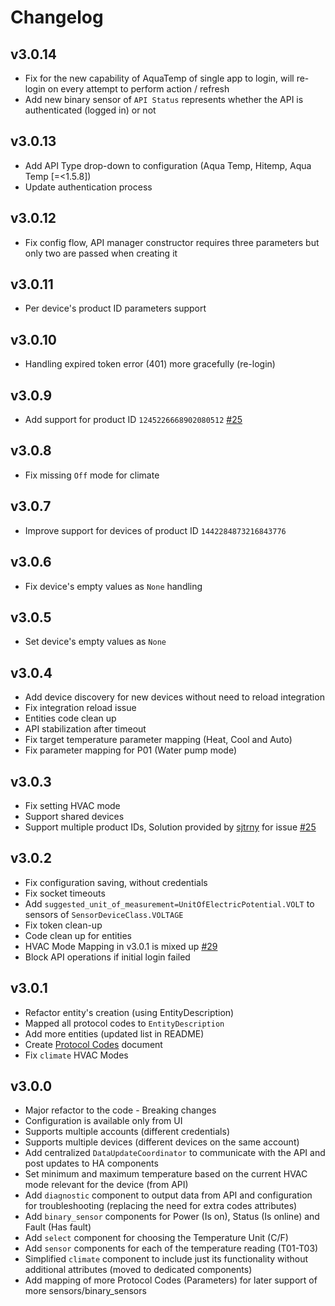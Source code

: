 # Changelog

## v3.0.14

- Fix for the new capability of AquaTemp of single app to login, will re-login on every attempt to perform action / refresh
- Add new binary sensor of `API Status` represents whether the API is authenticated (logged in) or not

## v3.0.13

- Add API Type drop-down to configuration (Aqua Temp, Hitemp, Aqua Temp [=<1.5.8])
- Update authentication process

## v3.0.12

- Fix config flow, API manager constructor requires three parameters but only two are passed when creating it

## v3.0.11

- Per device's product ID parameters support

## v3.0.10

- Handling expired token error (401) more gracefully (re-login)

## v3.0.9

- Add support for product ID `1245226668902080512` [#25](https://github.com/radical-squared/aquatemp/issues/25)

## v3.0.8

- Fix missing `Off` mode for climate

## v3.0.7

- Improve support for devices of product ID `1442284873216843776`

## v3.0.6

- Fix device's empty values as `None` handling

## v3.0.5

- Set device's empty values as `None`

## v3.0.4

- Add device discovery for new devices without need to reload integration
- Fix integration reload issue
- Entities code clean up
- API stabilization after timeout
- Fix target temperature parameter mapping (Heat, Cool and Auto)
- Fix parameter mapping for P01 (Water pump mode)

## v3.0.3

- Fix setting HVAC mode
- Support shared devices
- Support multiple product IDs, Solution provided by [sjtrny](https://github.com/sjtrny) for issue [#25](https://github.com/radical-squared/aquatemp/issues/25)

## v3.0.2

- Fix configuration saving, without credentials
- Fix socket timeouts
- Add `suggested_unit_of_measurement=UnitOfElectricPotential.VOLT` to sensors of `SensorDeviceClass.VOLTAGE`
- Fix token clean-up
- Code clean up for entities
- HVAC Mode Mapping in v3.0.1 is mixed up [#29](https://github.com/radical-squared/aquatemp/issues/29)
- Block API operations if initial login failed

## v3.0.1

- Refactor entity's creation (using EntityDescription)
- Mapped all protocol codes to `EntityDescription`
- Add more entities (updated list in README)
- Create [Protocol Codes](https://github.com/radical-squared/aquatemp/blob/master/PROTOCOL_CODES.md) document
- Fix `climate` HVAC Modes

## v3.0.0

- Major refactor to the code - Breaking changes
- Configuration is available only from UI
- Supports multiple accounts (different credentials)
- Supports multiple devices (different devices on the same account)
- Add centralized `DataUpdateCoordinator` to communicate with the API and post updates to HA components
- Set minimum and maximum temperature based on the current HVAC mode relevant for the device (from API)
- Add `diagnostic` component to output data from API and configuration for troubleshooting (replacing the need for extra codes attributes)
- Add `binary_sensor` components for Power (Is on), Status (Is online) and Fault (Has fault)
- Add `select` component for choosing the Temperature Unit (C/F)
- Add `sensor` components for each of the temperature reading (T01-T03)
- Simplified `climate` component to include just its functionality without additional attributes (moved to dedicated components)
- Add mapping of more Protocol Codes (Parameters) for later support of more sensors/binary_sensors
